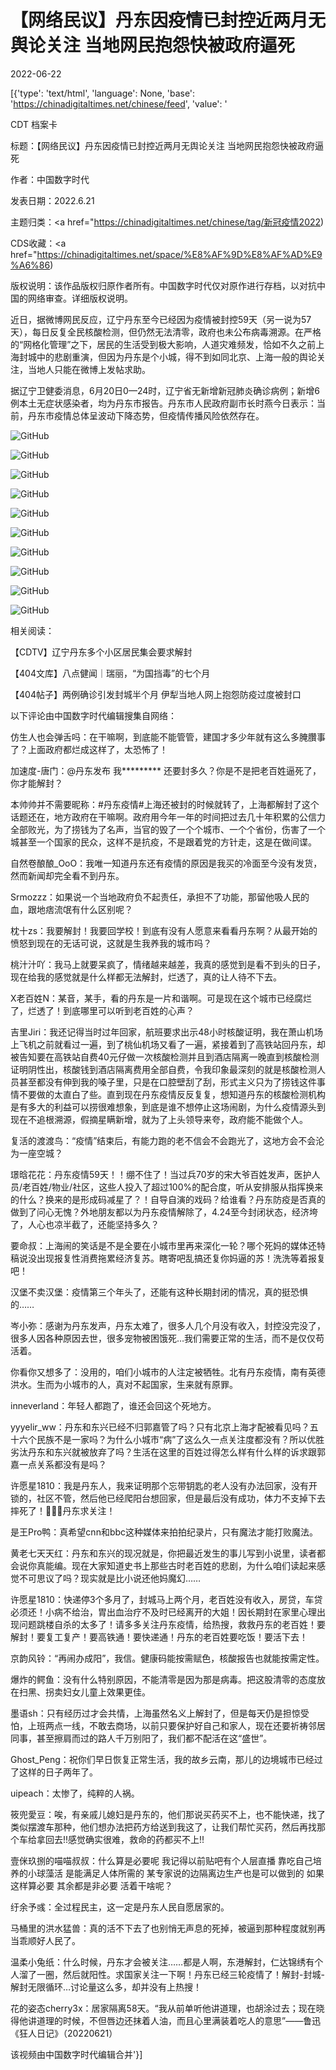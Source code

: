 # 【网络民议】丹东因疫情已封控近两月无舆论关注  当地网民抱怨快被政府逼死

2022-06-22

[{'type': 'text/html', 'language': None, 'base': 'https://chinadigitaltimes.net/chinese/feed', 'value': '

CDT 档案卡

标题：【网络民议】丹东因疫情已封控近两月无舆论关注  当地网民抱怨快被政府逼死

作者：中国数字时代

发表日期：2022.6.21

主题归类：<a href="https://chinadigitaltimes.net/chinese/tag/新冠疫情2022)

CDS收藏：<a href="https://chinadigitaltimes.net/space/%E8%AF%9D%E8%AF%AD%E9%A6%86)

版权说明：该作品版权归原作者所有。中国数字时代仅对原作进行存档，以对抗中国的网络审查。详细版权说明。





近日，据微博网民反应，辽宁丹东至今已经因为疫情被封控59天（另一说为57天），每日反复全民核酸检测，但仍然无法清零，政府也未公布病毒溯源。在严格的“网格化管理”之下，居民的生活受到极大影响，人道灾难频发，恰如不久之前上海封城中的悲剧重演，但因为丹东是个小城，得不到如同北京、上海一般的舆论关注，当地人只能在微博上发帖求助。

据辽宁卫健委消息，6月20日0—24时，辽宁省无新增新冠肺炎确诊病例；新增6例本土无症状感染者，均为丹东市报告。丹东市人民政府副市长时燕今日表示：当前，丹东市疫情总体呈波动下降态势，但疫情传播风险依然存在。

![GitHub](https://chinadigitaltimes.net/chinese/files/2022/06/屏幕快照-2022-06-21-下午11.24.57.png)

![GitHub](https://nimg.ws.126.net/?url=http%3A%2F%2Fdingyue.ws.126.net%2F2022%2F0621%2F728d46ccj00rdtw3z00f7d000j600ygp.jpg&amp;amp;thumbnail=660x2147483647&amp;amp;quality=80&amp;amp;type=jpg)

![GitHub](https://nimg.ws.126.net/?url=http%3A%2F%2Fdingyue.ws.126.net%2F2022%2F0621%2F5c779c80j00rdtw3x00atd000j600rjp.jpg&amp;amp;thumbnail=660x2147483647&amp;amp;quality=80&amp;amp;type=jpg)

![GitHub](https://nimg.ws.126.net/?url=http%3A%2F%2Fdingyue.ws.126.net%2F2022%2F0621%2F5b6bf556j00rdtw3y00d4d000j600p7p.jpg&amp;amp;thumbnail=660x2147483647&amp;amp;quality=80&amp;amp;type=jpg)

![GitHub](https://nimg.ws.126.net/?url=http%3A%2F%2Fdingyue.ws.126.net%2F2022%2F0621%2F81ca2b4bj00rdtw3y005dd000j6008zp.jpg&amp;amp;thumbnail=660x2147483647&amp;amp;quality=80&amp;amp;type=jpg)

![GitHub](https://nimg.ws.126.net/?url=http%3A%2F%2Fdingyue.ws.126.net%2F2022%2F0621%2Ffc39ce74j00rdtw3x00c5d000j600fsp.jpg&amp;amp;thumbnail=660x2147483647&amp;amp;quality=80&amp;amp;type=jpg)

![GitHub](https://nimg.ws.126.net/?url=http%3A%2F%2Fdingyue.ws.126.net%2F2022%2F0621%2F07f2008cj00rdtw3x009hd000j600hqp.jpg&amp;amp;thumbnail=660x2147483647&amp;amp;quality=80&amp;amp;type=jpg)

![GitHub](https://nimg.ws.126.net/?url=http%3A%2F%2Fdingyue.ws.126.net%2F2022%2F0621%2F0667acdaj00rdtw3x00c9d000j600kxp.jpg&amp;amp;thumbnail=660x2147483647&amp;amp;quality=80&amp;amp;type=jpg)

![GitHub](https://nimg.ws.126.net/?url=http%3A%2F%2Fdingyue.ws.126.net%2F2022%2F0621%2Fec54dff1j00rdtw3x00ctd000j600jrp.jpg&amp;amp;thumbnail=660x2147483647&amp;amp;quality=80&amp;amp;type=jpg)

![GitHub](https://chinadigitaltimes.net/chinese/files/2022/06/008swZ7bly1h3fx24rxp5j30u01myqbr.jpg)

相关阅读：





【CDTV】辽宁丹东多个小区居民集会要求解封





【404文库】八点健闻｜瑞丽，“为国挡毒”的七个月





【404帖子】两例确诊引发封城半个月  伊犁当地人网上抱怨防疫过度被封口





以下评论由中国数字时代编辑搜集自网络：



仿生人也会弹舌吗：在干嘛啊，到底能不能管管，建国才多少年就有这么多腌臢事了？上面政府都烂成这样了，太恐怖了！

加速度-唐门：@丹东发布 我********* 还要封多久？你是不是把老百姓逼死了，你才能解封？

本帅帅并不需要昵称：#丹东疫情#上海还被封的时候就转了，上海都解封了这个话题还在，地方政府在干嘛啊。政府用今年一年的时间把过去几十年积累的公信力全部败光，为了捞钱为了名声，当官的毁了一个个城市、一个个省份，伤害了一个城甚至一个国家的民众，这样不是抗疫，不是跟着党的方针走，这是在做间谍。

自然卷酿酿_OoO：我唯一知道丹东还有疫情的原因是我买的冷面至今没有发货，然而新闻却完全看不到丹东。

Srmozzz：如果说一个当地政府负不起责任，承担不了功能，那留他吸人民的血，跟地痞流氓有什么区别呢？

枕十zs：我要解封！我要回学校！到底有没有人愿意来看看丹东啊？从最开始的愤怒到现在的无话可说，这就是生我养我的城市吗？

桃汁汁吖：我马上就要呆疯了，情绪越来越差，我真的感觉到是看不到头的日子，现在给我的感觉就是什么样都无法解封，烂透了，真的让人待不下去。

X老百姓N：某音，某手，看的丹东是一片和谐啊。可是现在这个城市已经腐烂了，烂透了！到底哪里可以听到老百姓的心声？

吉里Jiri：我还记得当时过年回家，航班要求出示48小时核酸证明，我在萧山机场上飞机之前就看过一遍，到了桃仙机场又看了一遍，紧接着到了高铁站回丹东，却被告知要在高铁站自费40元仔做一次核酸检测并且到酒店隔离一晚直到核酸检测证明阴性出，核酸钱到酒店隔离费用全部自费，令我印象最深刻的就是核酸检测人员甚至都没有伸到我的嗓子里，只是在口腔壁刮了刮，形式主义只为了捞钱这件事情不要做的太直白了些。直到现在丹东疫情反反复复，想知道丹东的核酸检测机构是有多大的利益可以捞很难想象，到底是谁不想停止这场闹剧，为什么疫情源头到现在不追根溯源，假摘星瞒新增，就为了上头领导来夸，政府能不能做个人。

复活的渡渡鸟：“疫情”结束后，有能力跑的老不信会不会跑光了，这地方会不会沦为一座空城？

璟晗花花：丹东疫情59天！！绷不住了！当过兵70岁的宋大爷百姓发声，医护人员/老百姓/物业/社区，这些人投入了超过100%的配合度，听从安排服从指挥换来的什么？换来的是形成码减星了？！自导自演的戏码？给谁看？丹东防疫是否真的做到了问心无愧？外地朋友都以为丹东疫情解除了，4.24至今封闭状态，经济垮了，人心也凉半截了，还能坚持多久？

要命叔：上海闹的笑话是不是全要在小城市里再来深化一轮？哪个死妈的媒体还特稿说没出现报复性消费拖累经济复苏。瞎寄吧乱搞还复你妈逼的苏！洗洗等着报复吧！

汉堡不卖汉堡：疫情第三个年头了，还能有这种长期封闭的情况，真的挺恐惧的……

岑小弥：感谢为丹东发声，丹东太难了，很多人几个月没有收入，封控没完没了，很多人因各种原因去世，很多宠物被困饿死&#8230;我们需要正常的生活，而不是仅仅苟活着。

你看你又想多了：没用的，咱们小城市的人注定被牺牲。北有丹东疫情，南有英德洪水。生而为小城市的人，真对不起国家，生来就有原罪。

inneverland：年轻人都跑了，谁还会回这个死地方。

yyyelir_ww：丹东和东兴已经不归郭嘉管了吗？只有北京上海才配被看见吗？五十六个民族不是一家吗？为什么小城市“病”了这么久一点关注度都没有？所以优胜劣汰丹东和东兴就被放弃了吗？生活在这里的百姓过得怎么样有什么样的诉求跟郭嘉一点关系都没有是吗？

许愿星1810：我是丹东人，我来证明那个忘带钥匙的老人没有办法回家，没有开锁的，社区不管，然后他已经爬阳台想回家，但是最后没有成功，体力不支掉下去摔死了！🙏🙏🙏丹东求关注！

是王Pro鸭：真希望cnn和bbc这种媒体来拍拍纪录片，只有魔法才能打败魔法。

黄老七天天红：丹东和东兴的现况就是，你把最近发生的事儿写到小说里，读者都会说你真能编。现在大家知道史书上那些古时老百姓的悲剧，为什么咱们读起来感觉不可思议了吗？现实就是比小说还他妈魔幻……

许愿星1810：快递停3个多月了，封城马上两个月，老百姓没有收入，房贷，车贷必须还！小病不给治，胃出血治疗不及时已经离开的大姐！因长期封在家里心理出现问题跳楼自杀的太多了！请多多关注丹东疫情，给热搜，救救丹东的老百姓！要解封！要复工复产！要高铁通！要快递通！丹东的老百姓要吃饭！要活下去！

京韵风铃：“再闹办成阳”，我信。健康码能按需赋色，核酸报告也就能按需定性。

爆炸的鳄鱼：没有什么特别原因，不能清零是因为那是病毒。把这股清零的态度放在扫黑、拐卖妇女儿童上效果更佳。

墨语sh：只有经历过才会共情，上海虽然名义上解封了，但是每天仍是担惊受怕，上班两点一线，不敢去商场，以前只要保护好自己和家人，现在还要祈祷邻居同事，甚至擦肩而过的路人千万别阳了，我们都不配活在这“盛世”。

Ghost_Peng：祝你们早日恢复正常生活，我的故乡云南，那儿的边境城市已经过了这样的日子两年了。

uipeach：太惨了，纯粹的人祸。

筱兜愛豆：唉，有亲戚儿媳妇是丹东的，他们那说买药买不上，也不能快递，找了类似摆渡车那种，他们想办法把药方给送到我这了，让我们帮忙买药，然后再找那个车给拿回去!!感觉确实很难，救命的药都买不上!!

壹侎玖捌的喵喵叔叔：什么算是必要呢 我记得以前贴吧有个人层直播 靠吃自己培养的小球藻活 是能满足人体所需的 某专家说的边隔离边生产也是可以做到的 如果这样算必要 其余都是非必要 活着干啥呢？

纡余予彧：全过程民主，这一定是丹东人民自愿居家的。

马桶里的洪水猛兽：真的活不下去了也别悄无声息的死掉，被逼到那种程度就别再当乖顺好人民了。

温柔小兔纸：什么时候，丹东才会被关注……都是人啊，东港解封，仁达锦绣有个人溜了一圈，然后就阳性。求国家关注一下啊！丹东已经三轮疫情了！解封-封城-解封无限循环…讨论量这么多，却并没有上热搜！

花的姿态cherry3x：居家隔离58天。“我从前单听他讲道理，也胡涂过去；现在晓得他讲道理的时候，不但唇边还抹着人油，而且心里满装着吃人的意思”——鲁迅《狂人日记》（20220621）





该视频由中国数字时代编辑合并'}]